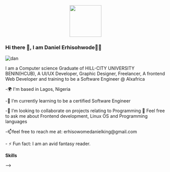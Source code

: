 <div id="header" align="center">
  <img src="https://media.giphy.com/media/M9gbBd9nbDrOTu1Mqx/giphy.gif" width="100"/>
</div>

### Hi there 👋, I am **Daniel Erhisohwode**:man_technologist:
![dan](https://user-images.githubusercontent.com/66309753/196048570-95661ed5-443a-45b6-b564-75eba17896ee.jpg)

I am a Computer science Graduate of HILL-CITY UNIVERSITY BENIN(HCUB), A UI/UX Developer, Graphic Designer, Freelancer, A frontend Web Developer and training to be a Software Engineer @ Alxafrica 



-🌍  I'm based in Lagos, Nigeria 
<p>-🌱 I’m currently learning to be a certified Software Engineer </p>
<p>-👯 I’m looking to collaborate on projects relating to Programming 💬 Feel free to ask me about Frontend development, Linux OS and Programming languages </p>
<p>-📫feel free to reach me at: erhisowomedanielking@gmail.com</p>
<p>- ⚡ Fun fact: I am an avid fantasy reader.</p>

**Skills**

-->
